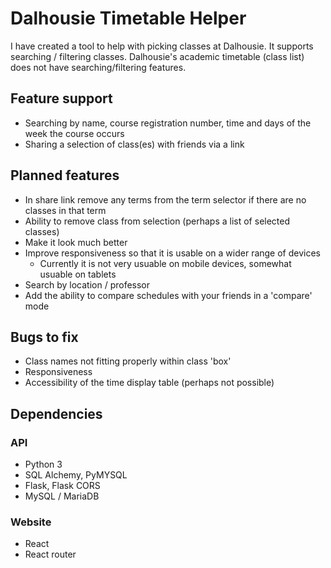 # Dalhousie Timetable Helper

I have created a tool to help with picking classes at Dalhousie.
It supports searching / filtering classes. Dalhousie's academic timetable (class list) does not have searching/filtering features.

## Feature support
- Searching by name, course registration number, time and days of the week the course occurs
- Sharing a selection of class(es) with friends via a link

## Planned features
- In share link remove any terms from the term selector if there are no classes in that term
- Ability to remove class from selection (perhaps a list of selected classes)
- Make it look much better
- Improve responsiveness so that it is usable on a wider range of devices
  - Currently it is not very usuable on mobile devices, somewhat usuable on tablets
- Search by location / professor
- Add the ability to compare schedules with your friends in a 'compare' mode

## Bugs to fix
- Class names not fitting properly within class 'box'
- Responsiveness
- Accessibility of the time display table (perhaps not possible)

## Dependencies
### API
- Python 3
- SQL Alchemy, PyMYSQL
- Flask, Flask CORS
- MySQL / MariaDB

### Website
- React
- React router

